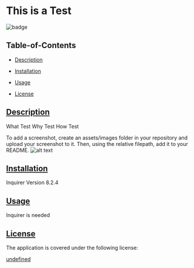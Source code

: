 
  # This is a Test
  
  
  ![badge](https://img.shields.io/badge/license-undefined-blue)
    

  ## Table-of-Contents

  * [Description](#description)
  * [Installation](#installation)
  * [Usage](#usage)
  
  * [License](#license)
    
  
  ## [Description](#table-of-contents)
  What Test
  Why Test
  How Test

  To add a screenshot, create an assets/images folder in your repository and upload your screenshot to it. 
  Then, using the relative filepath, add it to your README.
  ![alt text](assets/images/screenshot.png)

  ## [Installation](#table-of-contents)
  Inquirer Version 8.2.4

  ## [Usage](#table-of-contents)
  Inquirer is needed
  
  
  ## [License](#table-of-contents)
  The application is covered under the following license:
  
  [undefined](https://choosealicense.com/licenses/undefined)
    
    
